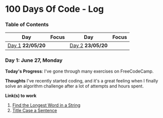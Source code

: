 # 100 Days Of Code - Log

### Table of Contents 
|Day|Focus|Day|Focus|
|:---:|:-----:|:---:|:-----:|
|[Day 1](#day-1) **22/05/20**||[Day 2](#day-2) **23/05/20**||
<a name="day-1"></a>
### Day 1: June 27, Monday

**Today's Progress**: I've gone through many exercises on FreeCodeCamp.

**Thoughts** I've recently started coding, and it's a great feeling when I finally solve an algorithm challenge after a lot of attempts and hours spent.

**Link(s) to work**
1. [Find the Longest Word in a String](https://www.freecodecamp.com/challenges/find-the-longest-word-in-a-string)
2. [Title Case a Sentence](https://www.freecodecamp.com/challenges/title-case-a-sentence)

<a name="day-2"></a>

